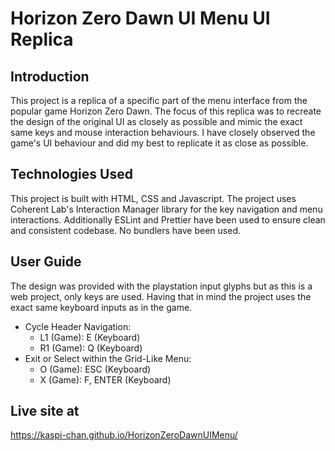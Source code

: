 # Horizon Zero Dawn UI Menu UI Replica

## Introduction

This project is a replica of a specific part of the menu interface from the popular game Horizon Zero Dawn. The focus of this replica was to recreate the design of the original UI as closely as possible and mimic the exact same keys and mouse interaction behaviours. I have closely observed the game's UI behaviour and did my best to replicate it as close as possible.

## Technologies Used

This project is built with HTML, CSS and Javascript. The project uses Coherent Lab's Interaction Manager library for the key navigation and menu interactions. Additionally ESLint and Prettier have been used to ensure clean and consistent codebase. No bundlers have been used.

## User Guide

The design was provided with the playstation input glyphs but as this is a web project, only keys are used. Having that in mind the project uses the exact same keyboard inputs as in the game.

- Cycle Header Navigation:
  - L1 (Game): E (Keyboard)
  - R1 (Game): Q (Keyboard)
- Exit or Select within the Grid-Like Menu:
  - O (Game): ESC (Keyboard)
  - X (Game): F, ENTER (Keyboard)

## Live site at
https://kaspi-chan.github.io/HorizonZeroDawnUIMenu/

